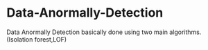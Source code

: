 # Data-Anormally-Detection
Data Anormally Detection basically done using two main algorithms.(Isolation forest,LOF)
